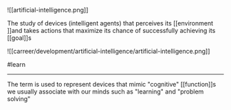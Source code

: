 ![[artificial-intelligence.png]]

The study of devices (intelligent agents) that perceives its [[environment ]]and takes actions that maximize its chance of successfully achieving its [[goal]]s

![[carreer/development/artificial-intelligence/artificial-intelligence.png]]

#learn 

---

The term is used to represent devices that mimic "cognitive" [[function]]s we usually associate with our minds such as "learning" and "problem solving"